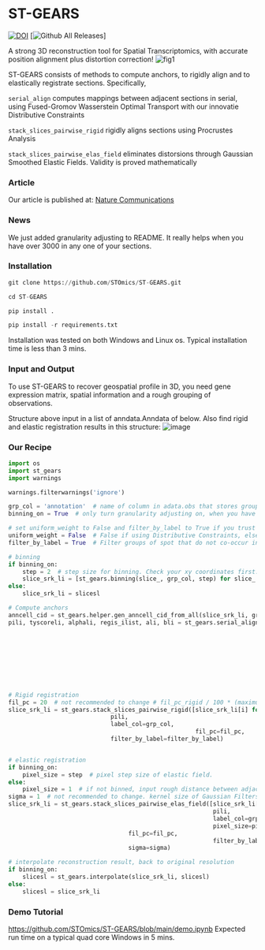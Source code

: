 # ST-GEARS
[![DOI](https://zenodo.org/badge/714884140.svg)](https://zenodo.org/doi/10.5281/zenodo.13131712)
[![Github All Releases](https://https://img.shields.io/github/stars/STOmics/ST-GEARS)]

A strong 3D reconstruction tool for Spatial Transcriptomics, with accurate position alignment plus distortion correction!
![fig1](https://github.com/STOmics/ST-GEARS/assets/96898334/6617eaaf-d6f5-4966-b7da-631d8c08e79d)

ST-GEARS consists of methods to compute anchors, to rigidly align and to elastically registrate sections. Specifically, 

`serial_align` computes mappings between adjacent sections in serial, using Fused-Gromov Wasserstein Optimal Transport with our innovatie Distributive Constraints

`stack_slices_pairwise_rigid` rigidly aligns sections using Procrustes Analysis

`stack_slices_pairwise_elas_field` eliminates distorsions through Gaussian Smoothed Elastic Fields. Validity is proved mathematically

### Article
Our article is published at: [Nature Communications](https://www.nature.com/articles/s41467-024-51935-0)

### News
We just added granularity adjusting to README. It really helps when you have over 3000 in any one of your sections.

### Installation
```python
git clone https://github.com/STOmics/ST-GEARS.git

cd ST-GEARS

pip install .

pip install -r requirements.txt
```
Installation was tested on both Windows and Linux os. Typical installation time is less than 3 mins.

### Input and Output
To use ST-GEARS to recover geospatial profile in 3D, you need gene expression matrix, spatial information and a rough grouping of observations. 

Structure above input in a list of anndata.Anndata of below. Also find rigid and elastic registration results in this structure:
![image](https://github.com/user-attachments/assets/861a99d7-004b-42d4-9689-6289c0328a9a)


### Our Recipe
```python
import os
import st_gears
import warnings

warnings.filterwarnings('ignore')

grp_col = 'annotation'  # name of column in adata.obs that stores grouping information, either cluster or annotation information
binning_on = True  # only turn granularity adjusting on, when you have over 3000 spots in any one of the sections.

# set uniform_weight to False and filter_by_label to True if you trust in your groupping result, and sections are not too far from each other. Otherwise set uniform_weight to True and filter_by_label to False.
uniform_weight = False  # False if using Distributive Constraints, else True
filter_by_label = True  # Filter groups of spot that do not co-occur in two sections when computing anchors

# binning
if binning_on:
    step = 2  # step size for binning. Check your xy coordinates first. For example, when adjacent spots roughly sits 10 away from each other, setting step to 20 would decrease spots for 4 times in binning result. Remain roughly at least 200 spots in each section after binning.
    slice_srk_li = [st_gears.binning(slice_, grp_col, step) for slice_ in slicesl]  # 'slice_srk_li' means 'shrinked slice list'
else:
    slice_srk_li = slicesl

# Compute anchors
anncell_cid = st_gears.helper.gen_anncell_cid_from_all(slice_srk_li, grp_col)
pili, tyscoreli, alphali, regis_ilist, ali, bli = st_gears.serial_align(slice_srk_li, anncell_cid, label_col=grp_col,
                                                                        start_i=0, end_i=len(slicesl)-1,  # index of start and end section from slicesl to be aligned
                                                                        tune_alpha_li=[0.8, 0.2, 0.05, 0.013],  # regularization factor list, recommend to fill values exponentially change among 0 and 1. Longer list indicates finer tuning resolution
                                                                        numItermax=200,  # max number of iteration during optimization
                                                                        dissimilarity_val='kl', dissimilarity_weight_val='kl',
                                                                        uniform_weight=uniform_weight, map_method_dis2wei='logistic',
                                                                        filter_by_label=filter_by_label,
                                                                        use_gpu=False, verbose=True)  # show each iteration or not


# Rigid registration
fil_pc = 20  # not recommended to change # fil_pc_rigid / 100 * (maximum_probability - minimum_probability) + minimum_probability is set as theshhold to filter anchors
slice_srk_li = st_gears.stack_slices_pairwise_rigid([slice_srk_li[i] for i in regis_ilist],
						     pili,
						     label_col=grp_col,
                                                     fil_pc=fil_pc,
						     filter_by_label=filter_by_label)


# elastic registration
if binning_on:
    pixel_size = step  # pixel step size of elastic field. 
else:
    pixel_size = 1  # if not binned, input rough distance between adjacent spots on each section. 
sigma = 1  # not recommended to change. kernel size of Gaussian Filters, with a higher value indicating a smoother elastic field
slice_srk_li = st_gears.stack_slices_pairwise_elas_field([slice_srk_li[i] for i in regis_ilist],
                                                          pili,
                                                          label_col=grp_col,
                                                          pixel_size=pixel_size,
						          fil_pc=fil_pc,
                                                          filter_by_label=filter_by_label,
						          sigma=sigma)

# interpolate reconstruction result, back to original resolution
if binning_on:
    slicesl = st_gears.interpolate(slice_srk_li, slicesl)
else:
    slicesl = slice_srk_li
```

### Demo Tutorial
https://github.com/STOmics/ST-GEARS/blob/main/demo.ipynb
Expected run time on a typical quad core Windows in 5 mins.
